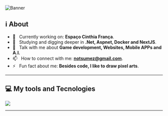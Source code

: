 <img src="https://media.discordapp.net/attachments/1395729426901237904/1408207218473701548/www.NOTSUMEZ.com.BR.png?ex=68e785ec&is=68e6346c&hm=73eeeacee0d130c71a68f3142c5f4d9b38e70e60553e34f4706045217b6c33aa&=&format=webp&quality=lossless&width=1088&height=544" alt="Banner" />

## ℹ About

- 🔭 &nbsp; Currently working on: **Espaço Cinthia França**.
- 🌱 &nbsp; Studying and digging deeper in **.Net, Aspnet, Docker and NextJS**.
- 💬 &nbsp; Talk with me about **Game development, Websites, Mobile APPs and A.I.**
- 📫 &nbsp; How to connect with me: **notsumez@gmail.com**.
- ⚡ &nbsp; Fun fact about me: **Besides code, I like to draw pixel arts**.

---

## 💻 My tools and Tecnologies

<p>
  <a href="https://skillicons.dev">
    <img src="https://skillicons.dev/icons?i=js,ts,react,nextjs,nodejs,express,py,docker,aws,mongo,prisma,cs,css,sass,html,mysql,nestjs,git,github,tailwind,figma,angular,dotnet,jquery,linux,arch,obsidian,notion,php,postgres,postman,vercel,vite,wordpress,gmail,godot,bash,bootstrap,discord,bots,discordjs,eclipse,laravel,npm," />
  </a>
</p>

---

